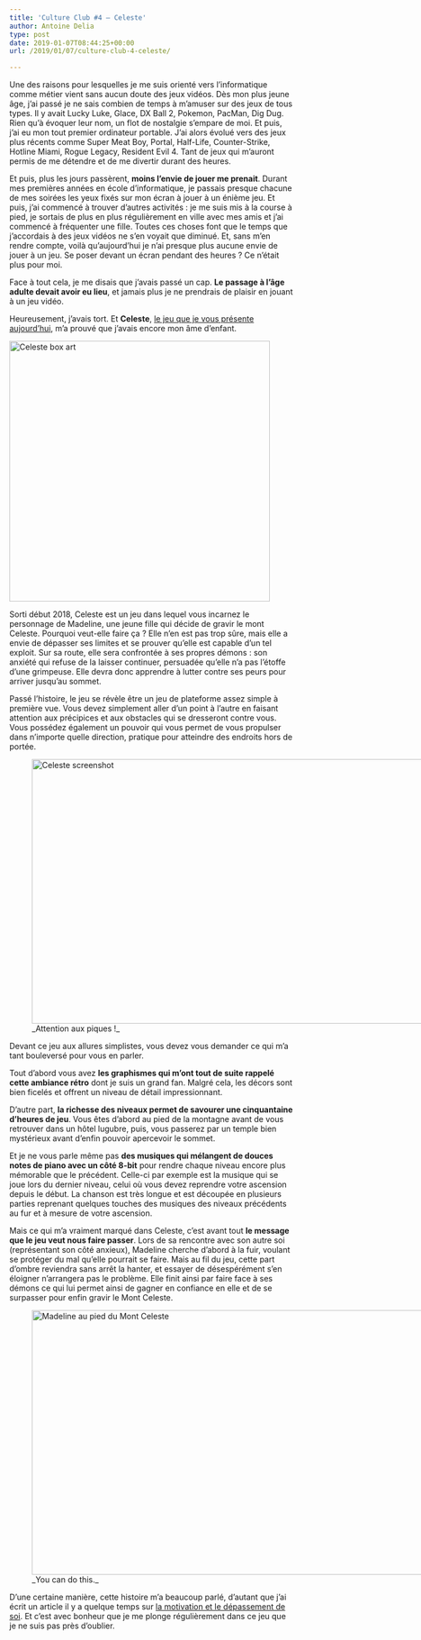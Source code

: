 ```yaml
---
title: 'Culture Club #4 – Celeste'
author: Antoine Delia
type: post
date: 2019-01-07T08:44:25+00:00
url: /2019/01/07/culture-club-4-celeste/

---
```

Une des raisons pour lesquelles je me suis orienté vers l&#8217;informatique comme métier vient sans aucun doute des jeux vidéos. Dès mon plus jeune âge, j&#8217;ai passé je ne sais combien de temps à m&#8217;amuser sur des jeux de tous types. Il y avait Lucky Luke, Glace, DX Ball 2, Pokemon, PacMan, Dig Dug. Rien qu&#8217;à évoquer leur nom, un flot de nostalgie s&#8217;empare de moi. Et puis, j&#8217;ai eu mon tout premier ordinateur portable. J&#8217;ai alors évolué vers des jeux plus récents comme Super Meat Boy, Portal, Half-Life, Counter-Strike, Hotline Miami, Rogue Legacy, Resident Evil 4. Tant de jeux qui m&#8217;auront permis de me détendre et de me divertir durant des heures.

Et puis, plus les jours passèrent, **moins l&#8217;envie de jouer me prenait**. Durant mes premières années en école d&#8217;informatique, je passais presque chacune de mes soirées les yeux fixés sur mon écran à jouer à un énième jeu. Et puis, j&#8217;ai commencé à trouver d&#8217;autres activités : je me suis mis à la course à pied, je sortais de plus en plus régulièrement en ville avec mes amis et j&#8217;ai commencé à fréquenter une fille. Toutes ces choses font que le temps que j&#8217;accordais à des jeux vidéos ne s&#8217;en voyait que diminué. Et, sans m&#8217;en rendre compte, voilà qu&#8217;aujourd&#8217;hui je n&#8217;ai presque plus aucune envie de jouer à un jeu. Se poser devant un écran pendant des heures ? Ce n&#8217;était plus pour moi.

Face à tout cela, je me disais que j&#8217;avais passé un cap. **Le passage à l&#8217;âge adulte devait avoir eu lieu**, et jamais plus je ne prendrais de plaisir en jouant à un jeu vidéo.

Heureusement, j&#8217;avais tort. Et **Celeste**, [le jeu que je vous présente aujourd&#8217;hui][1], m&#8217;a prouvé que j&#8217;avais encore mon âme d&#8217;enfant.

<img loading="lazy" class="aligncenter" src="https://i0.wp.com/i.imgur.com/YWYQivB.jpg?resize=463%2C463&#038;ssl=1" alt="Celeste box art" width="463" height="463" data-recalc-dims="1" /> 

Sorti début 2018, Celeste est un jeu dans lequel vous incarnez le personnage de Madeline, une jeune fille qui décide de gravir le mont Celeste. Pourquoi veut-elle faire ça ? Elle n&#8217;en est pas trop sûre, mais elle a envie de dépasser ses limites et se prouver qu&#8217;elle est capable d&#8217;un tel exploit. Sur sa route, elle sera confrontée à ses propres démons : son anxiété qui refuse de la laisser continuer, persuadée qu&#8217;elle n&#8217;a pas l&#8217;étoffe d&#8217;une grimpeuse. Elle devra donc apprendre à lutter contre ses peurs pour arriver jusqu&#8217;au sommet.

Passé l&#8217;histoire, le jeu se révèle être un jeu de plateforme assez simple à première vue. Vous devez simplement aller d&#8217;un point à l&#8217;autre en faisant attention aux précipices et aux obstacles qui se dresseront contre vous. Vous possédez également un pouvoir qui vous permet de vous propulser dans n&#8217;importe quelle direction, pratique pour atteindre des endroits hors de portée.

<figure style="width: 835px" class="wp-caption aligncenter"><img loading="lazy" class="" src="https://i0.wp.com/i.imgur.com/t3piVyV.png?resize=835%2C470&#038;ssl=1" alt="Celeste screenshot" width="835" height="470" data-recalc-dims="1" /><figcaption class="wp-caption-text">_Attention aux piques !_</figcaption></figure>

Devant ce jeu aux allures simplistes, vous devez vous demander ce qui m&#8217;a tant bouleversé pour vous en parler.

Tout d&#8217;abord vous avez **les graphismes qui m&#8217;ont tout de suite rappelé cette ambiance rétro** dont je suis un grand fan. Malgré cela, les décors sont bien ficelés et offrent un niveau de détail impressionnant.

D&#8217;autre part, **la richesse des niveaux permet de savourer une cinquantaine d&#8217;heures de jeu**. Vous êtes d&#8217;abord au pied de la montagne avant de vous retrouver dans un hôtel lugubre, puis, vous passerez par un temple bien mystérieux avant d&#8217;enfin pouvoir apercevoir le sommet.

Et je ne vous parle même pas **des musiques qui mélangent de douces notes de piano avec un côté 8-bit** pour rendre chaque niveau encore plus mémorable que le précédent. Celle-ci par exemple est la musique qui se joue lors du dernier niveau, celui où vous devez reprendre votre ascension depuis le début. La chanson est très longue et est découpée en plusieurs parties reprenant quelques touches des musiques des niveaux précédents au fur et à mesure de votre ascension.

<div class="su-youtube su-u-responsive-media-yes">
</div>

Mais ce qui m&#8217;a vraiment marqué dans Celeste, c&#8217;est avant tout **le message que le jeu veut nous faire passer**. Lors de sa rencontre avec son autre soi (représentant son côté anxieux), Madeline cherche d&#8217;abord à la fuir, voulant se protéger du mal qu&#8217;elle pourrait se faire. Mais au fil du jeu, cette part d&#8217;ombre reviendra sans arrêt la hanter, et essayer de désespérément s&#8217;en éloigner n&#8217;arrangera pas le problème. Elle finit ainsi par faire face à ses démons ce qui lui permet ainsi de gagner en confiance en elle et de se surpasser pour enfin gravir le Mont Celeste.

<figure style="width: 772px" class="wp-caption aligncenter"><img loading="lazy" src="https://i0.wp.com/i.imgur.com/T2nXEJ1.png?resize=772%2C470&#038;ssl=1" alt="Madeline au pied du Mont Celeste" width="772" height="470" data-recalc-dims="1" /><figcaption class="wp-caption-text">_You can do this._</figcaption></figure>

D&#8217;une certaine manière, cette histoire m&#8217;a beaucoup parlé, d&#8217;autant que j&#8217;ai écrit un article il y a quelque temps sur [la motivation et le dépassement de soi][2]. Et c&#8217;est avec bonheur que je me plonge régulièrement dans ce jeu que je ne suis pas près d&#8217;oublier.

 [1]: https://store.steampowered.com/app/504230/Celeste/
 [2]: https://blog.antoinedelia.fr/2017/11/19/cours-forrest-cours/